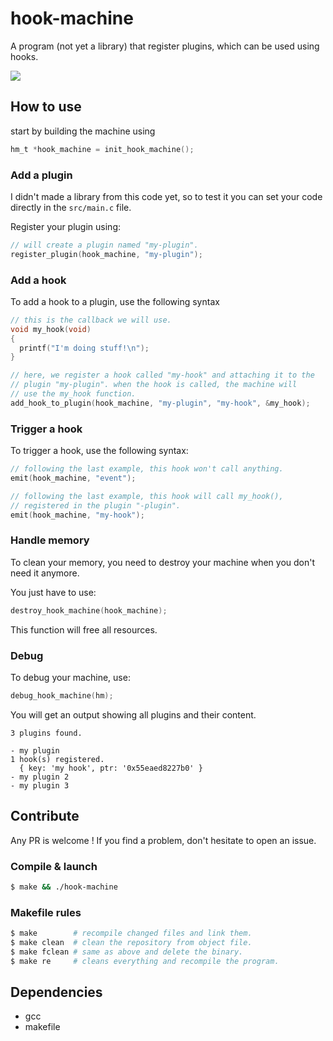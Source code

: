 # hook-machine
A program (not yet a library) that register plugins, which can be used using hooks.

![](https://img.shields.io/github/v/release/ltabis/hook-machine?style=for-the-badge)

<!-- TODO: add a simple example -->

## How to use

start by building the machine using
```c
hm_t *hook_machine = init_hook_machine();
```

### Add a plugin

I didn't made a library from this code yet, so to test it you can set your code directly in the ``src/main.c`` file.

Register your plugin using:

```c
// will create a plugin named "my-plugin".
register_plugin(hook_machine, "my-plugin");
```

### Add a hook

To add a hook to a plugin, use the following syntax
```c
// this is the callback we will use.
void my_hook(void)
{
  printf("I'm doing stuff!\n");
}

// here, we register a hook called "my-hook" and attaching it to the
// plugin "my-plugin". when the hook is called, the machine will
// use the my_hook function.
add_hook_to_plugin(hook_machine, "my-plugin", "my-hook", &my_hook);
```

### Trigger a hook

To trigger a hook, use the following syntax:
```c
// following the last example, this hook won't call anything.
emit(hook_machine, "event");

// following the last example, this hook will call my_hook(),
// registered in the plugin "-plugin".
emit(hook_machine, "my-hook");
```

### Handle memory

To clean your memory, you need to destroy your machine when you don't
need it anymore.

You just have to use:
```c
destroy_hook_machine(hook_machine);
```

This function will free all resources.

### Debug

To debug your machine, use:
```c
debug_hook_machine(hm);
```

You will get an output showing all plugins and their content.

```
3 plugins found.

- my plugin
1 hook(s) registered.
  { key: 'my hook', ptr: '0x55eaed8227b0' }
- my plugin 2
- my plugin 3
```

## Contribute

Any PR is welcome ! If you find a problem, don't hesitate to open an issue.

### Compile & launch

```sh
$ make && ./hook-machine
```

### Makefile rules

```sh
$ make        # recompile changed files and link them.
$ make clean  # clean the repository from object file.
$ make fclean # same as above and delete the binary. 
$ make re     # cleans everything and recompile the program.
```

## Dependencies

- gcc
- makefile

